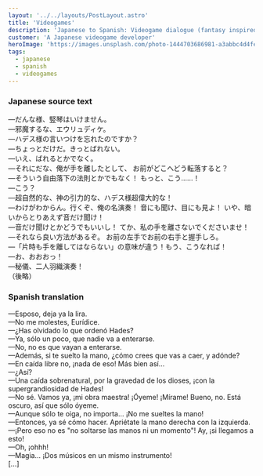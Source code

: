 ```yaml
---
layout: '../../layouts/PostLayout.astro'
title: 'Videogames'
description: 'Japanese to Spanish: Videogame dialogue (fantasy inspired in mythology)'
customer: 'A Japanese videogame developer'
heroImage: 'https://images.unsplash.com/photo-1444703686981-a3abbc4d4fe3?ixlib=rb-4.0.3&ixid=MnwxMjA3fDB8MHxwaG90by1wYWdlfHx8fGVufDB8fHx8&auto=format&fit=crop&w=2070&q=80'
tags:
  - japanese
  - spanish
  - videogames
---
```

### Japanese source text

—だんな様、竪琴はいけません。</br>
—邪魔するな、エウリュディケ。</br>
—ハデス様の言いつけを忘れたのですか？</br>
—ちょっとだけだ。きっとばれない。</br>
—いえ、ばれるとかでなく。</br>
—それにだな、俺が手を離したとして、
お前がどこへどう転落すると？</br>
—そういう自由落下の法則とかでもなく！
もっと、こう……！</br>
—こう？</br>
—超自然的な、神の引力的な、ハデス様超偉大的な！</br>
—わけがわからん。行くぞ、俺の名演奏！
音にも聞け、目にも見よ！
いや、暗いからとりあえず音だけ聞け！</br>
—音だけ聞けとかどうでもいいし！
てか、私の手を離さないでくださいませ！</br>
—それなら良い方法があるぞ。
お前の左手でお前の右手と握手しろ。</br>
—「片時も手を離してはならない」の意味が違う！もう、こうなれば！</br>
—お、おおおっ！</br>
—秘儀、二人羽織演奏！</br>
（後略） 

### Spanish translation

—Esposo, deja ya la lira.</br>
—No me molestes, Eurídice.</br>
—¿Has olvidado lo que ordenó Hades?</br>
—Ya, sólo un poco, que nadie va a enterarse.</br>
—No, no es que vayan a enterarse.</br>
—Además, si te suelto la mano, ¿cómo crees que vas a caer, y adónde?</br>
—En caída libre no, ¡nada de eso! Más bien así…</br>
—¿Así?</br>
—Una caída sobrenatural, por la gravedad de los dioses, ¡con la supergrandiosidad de Hades!</br>
—No sé. Vamos ya, ¡mi obra maestra! ¡Óyeme! ¡Mírame! Bueno, no. Está oscuro, así que sólo óyeme.</br>
—Aunque sólo te oiga, no importa… ¡No me sueltes la mano!</br>
—Entonces, ya sé cómo hacer. Apriétate la mano derecha con la izquierda.</br>
—¡Pero eso no es "no soltarse las manos ni un momento"! Ay, ¡si llegamos a esto!</br>
—Oh, ¡ohhh!</br>
—Magia… ¡Dos músicos en un mismo instrumento!</br>
[...]
